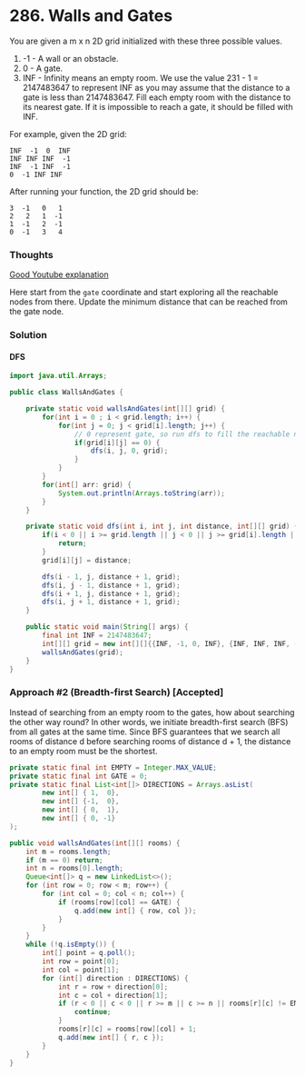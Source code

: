 # 286. Walls and Gates
You are given a m x n 2D grid initialized with these three possible values.

1. -1 - A wall or an obstacle. 
2. 0 - A gate. 
3. INF - Infinity means an empty room. We use the value 231 - 1 = 2147483647 to represent INF as you may assume that the distance to a gate is less than 2147483647. Fill each empty room with the distance to its nearest gate. If it is impossible to reach a gate, it should be filled with INF.

For example, given the 2D grid:

    INF  -1  0  INF
    INF INF INF  -1
    INF  -1 INF  -1
    0  -1 INF INF
After running your function, the 2D grid should be:

    3  -1   0   1
    2   2   1  -1
    1  -1   2  -1
    0  -1   3   4

### Thoughts
[Good Youtube explanation](https://www.youtube.com/watch?v=Pj9378ZsCh4)

Here start from the `gate` coordinate and start exploring all the reachable nodes from there. Update the minimum distance that can be reached from the gate node. 


### Solution

#### DFS 
```java
import java.util.Arrays;

public class WallsAndGates {

    private static void wallsAndGates(int[][] grid) {
        for(int i = 0 ; i < grid.length; i++) {
            for(int j = 0; j < grid[i].length; j++) {
                // 0 represent gate, so run dfs to fill the reachable nodes with minimum distance
                if(grid[i][j] == 0) {
                    dfs(i, j, 0, grid);
                }
            }
        }
        for(int[] arr: grid) {
            System.out.println(Arrays.toString(arr));
        }
    }

    private static void dfs(int i, int j, int distance, int[][] grid) {
        if(i < 0 || i >= grid.length || j < 0 || j >= grid[i].length || grid[i][j] < distance || grid[i][j] == -1) {
            return;
        }
        grid[i][j] = distance;

        dfs(i - 1, j, distance + 1, grid);
        dfs(i, j - 1, distance + 1, grid);
        dfs(i + 1, j, distance + 1, grid);
        dfs(i, j + 1, distance + 1, grid);
    }

    public static void main(String[] args) {
        final int INF = 2147483647;
        int[][] grid = new int[][]{{INF, -1, 0, INF}, {INF, INF, INF, -1}, {INF, -1, INF, -1}, {0, -1, INF, INF}};
        wallsAndGates(grid);
    }
}
```



### Approach #2 (Breadth-first Search) [Accepted]

Instead of searching from an empty room to the gates, how about searching the other way round? In other words, we initiate breadth-first search (BFS) from all gates at the same time. Since BFS guarantees that we search all rooms of distance d before searching rooms of distance d + 1, the distance to an empty room must be the shortest.

```java 
private static final int EMPTY = Integer.MAX_VALUE;
private static final int GATE = 0;
private static final List<int[]> DIRECTIONS = Arrays.asList(
        new int[] { 1,  0},
        new int[] {-1,  0},
        new int[] { 0,  1},
        new int[] { 0, -1}
);

public void wallsAndGates(int[][] rooms) {
    int m = rooms.length;
    if (m == 0) return;
    int n = rooms[0].length;
    Queue<int[]> q = new LinkedList<>();
    for (int row = 0; row < m; row++) {
        for (int col = 0; col < n; col++) {
            if (rooms[row][col] == GATE) {
                q.add(new int[] { row, col });
            }
        }
    }
    while (!q.isEmpty()) {
        int[] point = q.poll();
        int row = point[0];
        int col = point[1];
        for (int[] direction : DIRECTIONS) {
            int r = row + direction[0];
            int c = col + direction[1];
            if (r < 0 || c < 0 || r >= m || c >= n || rooms[r][c] != EMPTY) {
                continue;
            }
            rooms[r][c] = rooms[row][col] + 1;
            q.add(new int[] { r, c });
        }
    }
}
```